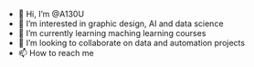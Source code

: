 - 👋 Hi, I’m @A130U
- 👀 I’m interested in graphic design, AI and data science
- 🌱 I’m currently learning maching learning courses
- 💞️ I’m looking to collaborate on data and automation projects
- 📫 How to reach  me 

<!---
A130U/A130U is a ✨ special ✨ repository because its `README.md` (this file) appears on your GitHub profile.
You can click the Preview link to take a look at your changes.
--->
